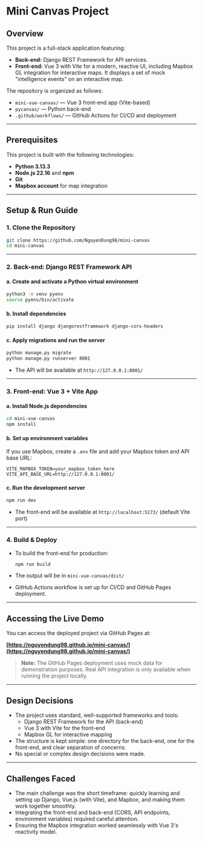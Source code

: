 # Mini Canvas Project

## Overview

This project is a full-stack application featuring:

- **Back-end:** Django REST Framework for API services.
- **Front-end:** Vue 3 with Vite for a modern, reactive UI, including Mapbox GL integration for interactive maps. It displays a set of mock "intelligence events" on an interactive map.

The repository is organized as follows:

- `mini-vue-canvas/` — Vue 3 front-end app (Vite-based)
- `pycanvas/` — Python back-end
- `.github/workflows/` — GitHub Actions for CI/CD and deployment

---

## Prerequisites

This project is built with the following technologies:

- **Python 3.13.3**
- **Node.js 22.16** and **npm**
- **Git**
- **Mapbox account** for map integration

---

## Setup & Run Guide

### 1. Clone the Repository

```bash
git clone https://github.com/NguyenDung98/mini-canvas
cd mini-canvas
```

---

### 2. Back-end: Django REST Framework API

#### a. Create and activate a Python virtual environment

```bash
python3 -m venv pyenv
source pyenv/bin/activate
```

#### b. Install dependencies

```bash
pip install django djangorestframework django-cors-headers
```

#### c. Apply migrations and run the server

```bash
python manage.py migrate
python manage.py runserver 8001
```

- The API will be available at `http://127.0.0.1:8001/`

---

### 3. Front-end: Vue 3 + Vite App

#### a. Install Node.js dependencies

```bash
cd mini-vue-canvas
npm install
```

#### b. Set up environment variables

If you use Mapbox, create a `.env` file and add your Mapbox token and API base URL:

```
VITE_MAPBOX_TOKEN=your_mapbox_token_here
VITE_API_BASE_URL=http://127.0.0.1:8001/
```

#### c. Run the development server

```bash
npm run dev
```

- The front-end will be available at `http://localhost:5173/` (default Vite port)

---

### 4. Build & Deploy

- To build the front-end for production:

    ```bash
    npm run build
    ```

- The output will be in `mini-vue-canvas/dist/`

- GitHub Actions workflow is set up for CI/CD and GitHub Pages deployment.

---

## Accessing the Live Demo

You can access the deployed project via GitHub Pages at:

**[https://nguyendung98.github.io/mini-canvas/](https://nguyendung98.github.io/mini-canvas/)**

> **Note:** The GitHub Pages deployment uses mock data for demonstration purposes. Real API integration is only available when running the project locally.

---

## Design Decisions

- The project uses standard, well-supported frameworks and tools:
  - Django REST Framework for the API (back-end)
  - Vue 3 with Vite for the front-end
  - Mapbox GL for interactive mapping
- The structure is kept simple: one directory for the back-end, one for the front-end, and clear separation of concerns.
- No special or complex design decisions were made.

---

## Challenges Faced

- The main challenge was the short timeframe: quickly learning and setting up Django, Vue.js (with Vite), and Mapbox, and making them work together smoothly.
- Integrating the front-end and back-end (CORS, API endpoints, environment variables) required careful attention.
- Ensuring the Mapbox integration worked seamlessly with Vue 3's reactivity model.
